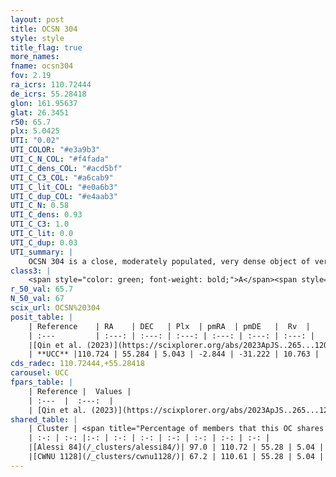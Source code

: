 ```yaml
---
layout: post
title: OCSN 304
style: style
title_flag: true
more_names: 
fname: ocsn304
fov: 2.19
ra_icrs: 110.72444
de_icrs: 55.28418
glon: 161.95637
glat: 26.3451
r50: 65.7
plx: 5.0425
UTI: "0.02"
UTI_COLOR: "#e3a9b3"
UTI_C_N_COL: "#f4fada"
UTI_C_dens_COL: "#acd5bf"
UTI_C_C3_COL: "#a6cab9"
UTI_C_lit_COL: "#e0a6b3"
UTI_C_dup_COL: "#e4aab3"
UTI_C_N: 0.58
UTI_C_dens: 0.93
UTI_C_C3: 1.0
UTI_C_lit: 0.0
UTI_C_dup: 0.03
UTI_summary: |
    OCSN 304 is a close, moderately populated, very dense object of very high C3 quality. It was recently reported in the literature.<br><br><span style="color: #99180f; font-weight: bold;">Warning: </span>This is very likely a duplicate object, which shares a large percentage of members with at least one previously reported entry.
class3: |
    <span style="color: green; font-weight: bold;">A</span><span style="color: green; font-weight: bold;">A</span>
r_50_val: 65.7
N_50_val: 67
scix_url: OCSN%20304
posit_table: |
    | Reference    | RA    | DEC   | Plx  | pmRA  | pmDE   |  Rv  |
    | :---         | :---: | :---: | :---: | :---: | :---: | :---: |
    |[Qin et al. (2023)](https://scixplorer.org/abs/2023ApJS..265...12Q) | 110.69 | 55.27 | 5.05 | -2.93 | -31.59 | 10.67 |
    | **UCC** |110.724 | 55.284 | 5.043 | -2.844 | -31.222 | 10.763 | 
cds_radec: 110.72444,+55.28418
carousel: UCC
fpars_table: |
    | Reference |  Values |
    | :---  |  :---:  |
    | [Qin et al. (2023)](https://scixplorer.org/abs/2023ApJS..265...12Q) | `E(B-V)=0.05, m-M=6.53, logt=8.05` |
shared_table: |
    | Cluster | <span title="Percentage of members that this OC shares with the ones listed">%</span>   | RA   | DEC   | Plx   | pmRA  | pmDE  | Rv | UTI |
    | :-: | :-: |:-: | :-: | :-: | :-: | :-: | :-: | :-: |
    |[Alessi 84](/_clusters/alessi84/)| 97.0 | 110.72 | 55.28 | 5.04 | -2.84 | -31.21 | 10.89 |0.65 |
    |[CWNU 1128](/_clusters/cwnu1128/)| 67.2 | 110.61 | 55.28 | 5.04 | -2.74 | -31.14 | 11.02 |0.0 |
---
```

